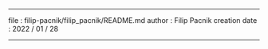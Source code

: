 _______________________________________________________
file            :   filip-pacnik/filip_pacnik/README.md
author          :   Filip Pacnik
creation date   :   2022 / 01 / 28
_______________________________________________________
